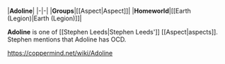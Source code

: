 |**Adoline**|
|-|-|
|**Groups**|[[Aspect\|Aspect]]|
|**Homeworld**|[[Earth (Legion)\|Earth (Legion)]]|

**Adoline** is one of [[Stephen Leeds\|Stephen Leeds']] [[Aspect\|aspects]].
Stephen mentions that Adoline has OCD.



https://coppermind.net/wiki/Adoline
